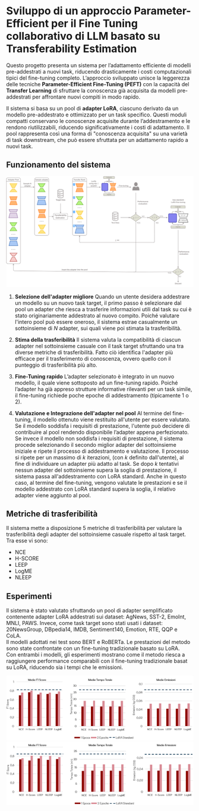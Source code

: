 # Sviluppo di un approccio Parameter-Efficient per il Fine Tuning collaborativo di LLM basato su Transferability Estimation

Questo progetto presenta un sistema per l’adattamento efficiente di modelli pre-addestrati a nuovi task, riducendo drasticamente i costi computazionali tipici del fine-tuning completo. L’approccio sviluppato unisce la leggerezza delle tecniche **Parameter-Efficient Fine-Tuning (PEFT)** con la capacità del **Transfer Learning** di sfruttare la conoscenza già acquisita da modelli pre-addestrati per affrontare nuovi compiti in modo rapido.

Il sistema si basa su un pool di **adapter LoRA**, ciascuno derivato da un modello pre-addestrato e ottimizzato per un task specifico. Questi moduli compatti conservano le conoscenze acquisite durante l’addestramento e le rendono riutilizzabili, riducendo significativamente i costi di adattamento. Il pool rappresenta così una forma di "conoscenza acquisita" su una varietà di task downstream, che può essere sfruttata per un adattamento rapido a nuovi task.

## Funzionamento del sistema

![Descrizione del sistema](images/diagramma%20approccio%20tesi.drawio.png)

1. **Selezione dell'adapter migliore**
   Quando un utente desidera addestrare un modello su un nuovo task target, il primo passo è selezionare dal pool un adapter che riesca a trasferire informazioni utili dal task su cui è stato originariamente addestrato al nuovo compito. Poiché valutare l'intero pool può essere oneroso, il sistema estrae casualmente un sottoinsieme di *N* adapter, sui quali viene poi stimata la trasferibilità.

2. **Stima della trasferibilità**
   Il sistema valuta la compatibilità di ciascun adapter nel sottoinsieme casuale con il task target sfruttando una tra diverse metriche di trasferibilità. Fatto ciò identifica l'adapter più efficace per il trasferimento di conoscenza, ovvero quello con il punteggio di trasferibilità più alto.

4. **Fine-Tuning rapido**
   L’adapter selezionato è integrato in un nuovo modello, il quale viene sottoposto ad un fine-tuning rapido. Poiché l’adapter ha già appreso strutture informative rilevanti per un task simile, il fine-tuning richiede poche epoche di addestramento (tipicamente 1 o 2).

5. **Valutazione e Integrazione dell'adapter nel pool**
    Al termine del fine-tuning, il modello ottenuto viene restituito all'utente per essere valutato. Se il modello soddisfa i requisiti di prestazione, l'utente può decidere di contribuire al pool rendendo disponibile l’adapter appena perfezionato. Se invece il modello non soddisfa i requisiti di prestazione, il sistema procede selezionando il secondo miglior adapter del sottoinsieme iniziale e ripete il processo di addestramento e valutazione. Il processo si ripete per un massimo di *k* iterazioni, (con *k* definito dall'utente), al fine di individuare un adapter più adatto al task. Se dopo *k* tentativi nessun adapter del sottoinsieme supera la soglia di prestazione, il sistema passa all'addestramento con LoRA standard. Anche in questo caso, al termine del fine-tuning, vengono valutate le prestazioni e se il modello addestrato con LoRA standard supera la soglia, il relativo adapter viene aggiunto al pool. 

## Metriche di trasferibilità
Il sistema mette a disposizione 5 metriche di trasferibilità per valutare la trasferibilità degli adapter del sottoinsieme casuale rispetto al task target. Tra esse vi sono: 
- NCE
- H-SCORE
- LEEP
- LogME
- NLEEP

## Esperimenti
Il sistema è stato valutato sfruttando un pool di adapter semplificato contenente adapter LoRA addestrati sui dataset: AgNews, SST-2, EmoInt, MNLI, PAWS. Invece, come task target sono stati usati i dataset: 20NewsGroup, DBpedia14, IMDB, Sentiment140, Emotion, RTE, QQP e CoLA.  
Il modelli adottati nei test sono BERT e RoBERTa. Le prestazioni del metodo sono state confrontate con un fine-tuning tradizionale basato su LoRA.  
Con entrambi i modelli, gli esperimenti mostrano come il metodo riesca a raggiungere performance comparabili con il fine-tuning tradizionale basat su LoRA, riducendo sia i tempi che le emissioni.

![Risultati con BERT](images/risultati%20BERT.png)  
![Risultati con RoBERTa](images/risultati%20RoBERTA.png)
